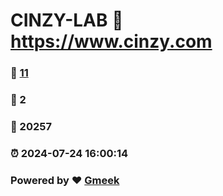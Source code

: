 # CINZY-LAB :link: https://www.cinzy.com 
### :page_facing_up: [11](https://www.cinzy.com/tag.html) 
### :speech_balloon: 2 
### :hibiscus: 20257 
### :alarm_clock: 2024-07-24 16:00:14 
### Powered by :heart: [Gmeek](https://github.com/Meekdai/Gmeek)
